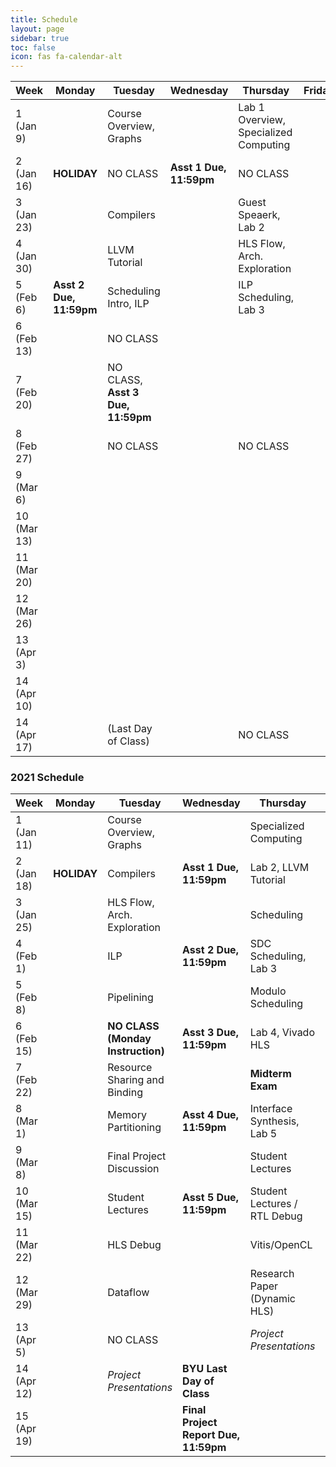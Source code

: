 ```yaml
---
title: Schedule
layout: page
sidebar: true
toc: false
icon: fas fa-calendar-alt
---
```


| Week          | Monday                |   Tuesday                             |   Wednesday               |   Thursday                                            | Friday    |
|---------------| ----------------------|---------------------------------------|---------------------------|-------------------------------------------------------|-----------|
|1 (Jan 9)      |                       |Course Overview, Graphs                |                           |Lab 1 Overview, Specialized Computing                  |           |
|2 (Jan 16)     |**HOLIDAY**            | NO CLASS                              |**Asst 1 Due, 11:59pm**    |NO CLASS                                               |
|3 (Jan 23)     |                       |Compilers                              |                           |Guest Speaerk, Lab 2                                   |
|4 (Jan 30)     |                       |LLVM Tutorial                          |                           |HLS Flow, Arch. Exploration                                                       |
|5 (Feb 6)      |**Asst 2 Due, 11:59pm**|Scheduling Intro, ILP                  |                           |ILP Scheduling, Lab 3                                 |
|6 (Feb 13)     |                       | NO CLASS                              |                           |                                                       |
|7 (Feb 20)     |                       | NO CLASS, **Asst 3 Due, 11:59pm**     |                           |                                                       |
|8 (Feb 27)     |                       | NO CLASS                              |                           | NO CLASS                                              |
|9 (Mar 6)      |                       |                                       |                           |                                                       |
|10 (Mar 13)    |                       |                                       |                           |                                                       |
|11 (Mar 20)    |                       |                                       |                           |                                                       |
|12 (Mar 26)    |                       |                                       |                           |                                                       |
|13 (Apr 3)     |                       |                                       |                           |                                                       |
|14 (Apr 10)    |                       |                                       |                           |                                                       |
|14 (Apr 17)    |                       | (Last Day of Class)                   |                           | NO CLASS                                              |

### 2021 Schedule


| Week          | Monday    |   Tuesday                             |   Wednesday                                       |   Thursday                                            | Friday    |
|---------------| ----------|---------------------------------------|---------------------------------------------------|-------------------------------------------------------|-----------|
|1 (Jan 11)     |           |Course Overview, Graphs                |                                                   |Specialized Computing                                  |           |
|2 (Jan 18)     |**HOLIDAY**|Compilers                              |**Asst 1 Due, 11:59pm**                            |Lab 2, LLVM Tutorial                                   |           |
|3 (Jan 25)     |           |HLS Flow, Arch. Exploration            |                                                   |Scheduling                                             |           |   
|4 (Feb 1)      |           |ILP                                    |**Asst 2 Due, 11:59pm**                            |SDC Scheduling, Lab 3                                  |           |
|5 (Feb 8)      |           |Pipelining                             |                                                   |Modulo Scheduling                                      |           |
|6 (Feb 15)     |           |**NO CLASS (Monday Instruction)**      |**Asst 3 Due, 11:59pm**                            |Lab 4, Vivado HLS                                      |           | 
|7 (Feb 22)     |           |Resource Sharing and Binding           |                                                   |**Midterm Exam**                                       |           | 
|8 (Mar 1)      |           |Memory Partitioning                    |**Asst 4 Due, 11:59pm**                            |Interface Synthesis, Lab 5                             |           | 
|9 (Mar 8)      |           |Final Project Discussion               |                                                   |Student Lectures                                       |           | 
|10 (Mar 15)    |           |Student Lectures                       |**Asst 5 Due, 11:59pm**                            |Student Lectures / RTL Debug                           |           | 
|11 (Mar 22)    |           |HLS Debug                              |                                                   |Vitis/OpenCL                                           |**Project Proposal Due**            |
|12 (Mar 29)    |           |Dataflow                               |                                                   |Research Paper (Dynamic HLS)                           |           |
|13 (Apr 5)     |           |NO CLASS                               |                                                   | _Project Presentations_                               |           |
|14 (Apr 12)    |           | _Project Presentations_               |**BYU Last Day of Class**                          |                                                       |           |
|15 (Apr 19)    |           |                                       |**Final Project Report Due, 11:59pm**              |                                                       |           |